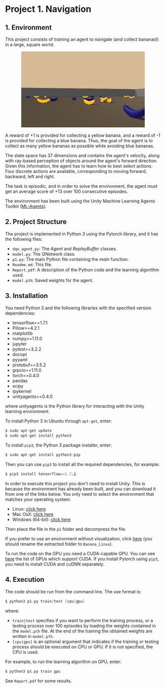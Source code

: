 # Project 1. Navigation

## 1. Environment

This project consists of training an agent to navigate (and collect bananas!) in a large, square world.

<center><img src="./images/Banana.png" width=400></center>

A reward of +1 is provided for collecting a yellow banana, and a reward of -1 is provided for collecting a blue banana. Thus, the goal of the agent is to collect as many yellow bananas as possible while avoiding blue bananas.

The state space has 37 dimensions and contains the agent's velocity, along with ray-based perception of objects around the agent's forward direction. Given this information, the agent has to learn how to best select actions. Four discrete actions are available, corresponding to moving forward, backward, left and right.

The task is episodic, and in order to solve the environment, the agent must get an average score of +13 over 100 consecutive episodes.

The environment has been built using the Unity Machine Learning Agents Toolkit ([ML-Agents](https://github.com/Unity-Technologies/ml-agents)).

## 2. Project Structure

The project is implemented in Python 3 using the Pytorch library, and it has the following files:

* `dqn_agent.py`: The *Agent* and *ReplayBuffer* classes.
* `model.py`: The *QNetwork* class.
* `p1.py`: The main Python file containing the *main* function.
* `Readme.md`: This file.
* `Report.pdf`: A description of the Python code and the learning algorithm used.
* `model.pth`: Saved weights for the agent.

## 3. Installation

You need Python 3 and the following libraries with the specified version dependencies:

* tensorflow==1.7.1
* Pillow>=4.2.1
* matplotlib
* numpy>=1.11.0
* jupyter
* pytest>=3.2.2
* docopt
* pyyaml
* protobuf==3.5.2
* grpcio==1.11.0
* torch==0.4.0
* pandas
* scipy
* ipykernel
* unityagents==0.4.0

where unityagents is the Python library for interacting with the Unity learning environment.

To install Python 3 in Ubuntu through `apt-get`, enter:

~~~c
$ sudo apt-get update
$ sudo apt-get install python3
~~~

To install `pip3`, the Python 3 package installer, enter:

~~~c
$ sudo apt-get install python3-pip
~~~

Then you can use `pip3` to install all the required dependencies, for example:

~~~c
$ pip3 install tensorflow==1.7.1
~~~

In order to execute this project you don't need to install Unity. This is because the environment has already been built, and you can download it from one of the links below. You only need to select the environment that matches your operating system:


* Linux: [click here](https://s3-us-west-1.amazonaws.com/udacity-drlnd/P1/Banana/Banana_Linux.zip)
* Mac OsX: [click here](https://s3-us-west-1.amazonaws.com/udacity-drlnd/P1/Banana/Banana.app.zip)
* Windows (64-bit): [click here](https://s3-us-west-1.amazonaws.com/udacity-drlnd/P1/Banana/Banana_Windows_x86_64.zip)

Then place the file in the `p1` folder and decompress the file.

If you prefer to use an environment without visualization, click [here](https://s3-us-west-1.amazonaws.com/udacity-drlnd/P1/Banana/Banana_Linux_NoVis.zip) (you should rename the extracted folder to `Banana_Linux`).

To run the code on the GPU you need a CUDA-capable GPU. You can see [here](https://developer.nvidia.com/cuda-gpus) the list of GPUs which support CUDA. If you install Pytorch using `pip3`, you need to install CUDA and cuDNN separately.

## 4. Execution

The code should be run from the command line. The use format is:

~~~c
$ python3 p1.py train|test [cpu|gpu]
~~~

where:

* `train|test` specifies if you want to perform the training process, or a testing process over 100 episodes by loading the weights contained in the `model.pth` file. At the end of the training the obtained weights are written in `model.pth`.
* `[cpu|gpu]` is an optional argument that indicates if the training or testing process should be executed on CPU or GPU. If it is not specified, the CPU is used.

For example, to run the learning algorithm on GPU, enter:

~~~c
$ python3 p1.py train gpu
~~~

See  `Report.pdf` for some results.
